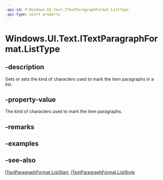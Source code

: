 ```yaml
---
-api-id: P:Windows.UI.Text.ITextParagraphFormat.ListType
-api-type: winrt property
---
```


<!-- Property syntax
public Windows.UI.Text.MarkerType ListType { get;  set; }
-->

# Windows.UI.Text.ITextParagraphFormat.ListType

## -description
Gets or sets the kind of characters used to mark the item paragraphs in a list.



## -property-value
The kind of characters used to mark the item paragraphs.

## -remarks

## -examples

## -see-also
[ITextParagraphFormat.ListStart](itextparagraphformat_liststart.md), [ITextParagraphFormat.ListStyle](itextparagraphformat_liststyle.md)
